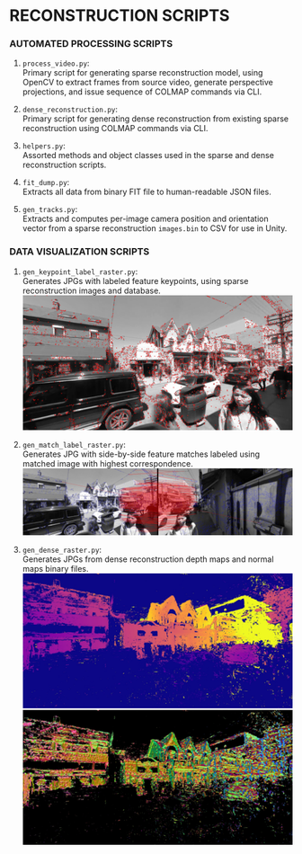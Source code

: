 # RECONSTRUCTION SCRIPTS

### AUTOMATED PROCESSING SCRIPTS
1. ```process_video.py```:  
Primary script for generating sparse reconstruction model, using OpenCV to extract frames from source video, generate perspective projections, and issue sequence of COLMAP commands via CLI.

2. ```dense_reconstruction.py```:  
Primary script for generating dense reconstruction from existing sparse reconstruction using COLMAP commands via CLI.

3. ```helpers.py```:  
Assorted methods and object classes used in the sparse and dense reconstruction scripts.

4. ```fit_dump.py```:  
Extracts all data from binary FIT file to human-readable JSON files.

5. ```gen_tracks.py```:  
Extracts and computes per-image camera position and orientation vector from a sparse reconstruction ```images.bin``` to CSV for use in Unity.

### DATA VISUALIZATION SCRIPTS
1. ```gen_keypoint_label_raster.py```:  
Generates JPGs with labeled feature keypoints, using sparse reconstruction images and database.  
![Image with labeled keypoints](examples/feature_label.jpg)

2. ```gen_match_label_raster.py```:  
Generates JPG with side-by-side feature matches labeled using matched image with highest correspondence.  
![Pair of images with labeled feature matches](examples/match_label.jpg)

3. ```gen_dense_raster.py```:  
Generates JPGs from dense reconstruction depth maps and normal maps binary files.
![Depth map](examples/dense_depthmap.jpg)
![Normal map](examples/dense_normalmap.jpg)
